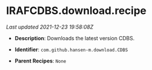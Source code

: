 # IRAFCDBS.download.recipe

_Last updated 2021-12-23 19:58:08Z_

- **Description**: Downloads the latest version CDBS.

- **Identifier**: `com.github.hansen-m.download.CDBS`

- **Parent Recipes**: `None`